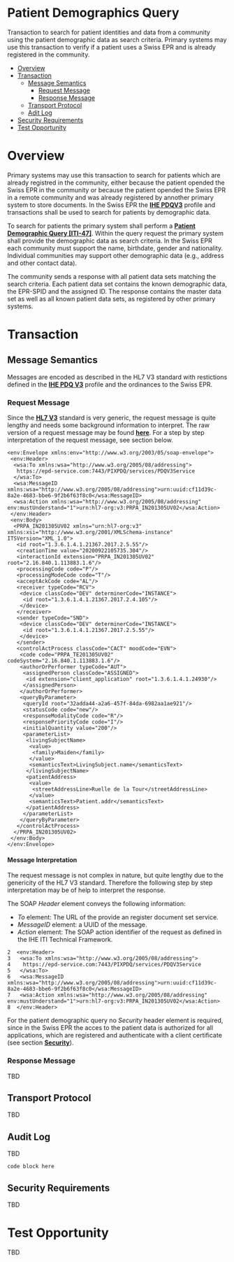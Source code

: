 # Patient Demographics Query 

Transaction to search for patient identities and data from a community using the patient demographic data as search criteria. Primary systems may use this transaction to verify if a patient uses a Swiss EPR and is already registered in the community.  

- [Overview](#overview)
- [Transaction](#transaction)
	* [Message Semantics](#message-semantics)
		- [Request Message](#request-message)
		- [Response Message](#response-message)
	* [Transport Protocol](#transport-protocol)
	* [Adit Log](#audit-log)
- [Security Requirements](#security-requirements) 
- [Test Opportunity](#test-opportunity) 

# Overview

Primary systems may use this transaction to search for patients which are already registred in the community, either because the patient opended the Swiss EPR in the community or because the patient opended the Swiss EPR in a remote community and was already registered by annother primary system to store documents. In the Swiss EPR the **[IHE PDQV3](https://profiles.ihe.net/ITI/TF/Volume1/ch-24.html)** profile and transactions shall be used to search for patients by demographic data. 

To search for patients the primary system shall perform a **[Patient Demographic Query \[ITI-47\]](https://profiles.ihe.net/ITI/TF/Volume2/ITI-47.html)**. Within the query request the primary system shall provide the demographic data as search criteria. In the Swiss EPR each community must support the name, birthdate, gender and nationality. Individual communities may support other demographic data (e.g., address and other contact data).  

The community sends a response with all patient data sets matching the search criteria. Each patient data set contains the known demographic data, the EPR-SPID and the assigned ID. The response contains the master data set as well as all known patient data sets, as registered by other primary systems.    

# Transaction 

## Message Semantics

Messages are encoded as described in the HL7 V3 standard with restictions defined in the **[IHE PDQ V3](https://profiles.ihe.net/ITI/TF/Volume2/ITI-47.html#3.47)** profile and the ordinances to the Swiss EPR.

### Request Message

Since the **[HL7 V3](http://www.hl7.org)** standard is very generic, the request message is quite lengthy and needs some
background information to interpret. The raw version of a request message may be found **[here](https://github.com/msmock/AnnotatedTX/blob/main/samples/ITI-47_request.xml)**. For a step by step interpretation of the request message, see section below. 

```
<env:Envelope xmlns:env="http://www.w3.org/2003/05/soap-envelope">
 <env:Header>
  <wsa:To xmlns:wsa="http://www.w3.org/2005/08/addressing">
   https://epd-service.com:7443/PIXPDQ/services/PDQV3Service
  </wsa:To>
  <wsa:MessageID xmlns:wsa="http://www.w3.org/2005/08/addressing">urn:uuid:cf11d39c-8a2e-4683-bbe6-9f2b6f63f8c0</wsa:MessageID>
  <wsa:Action xmlns:wsa="http://www.w3.org/2005/08/addressing" env:mustUnderstand="1">urn:hl7-org:v3:PRPA_IN201305UV02</wsa:Action>
 </env:Header>
 <env:Body>
  <PRPA_IN201305UV02 xmlns="urn:hl7-org:v3" xmlns:xsi="http://www.w3.org/2001/XMLSchema-instance" ITSVersion="XML_1.0">
   <id root="1.3.6.1.4.1.21367.2017.2.5.55"/>
   <creationTime value="20200922105735.304"/>
   <interactionId extension="PRPA_IN201305UV02" root="2.16.840.1.113883.1.6"/>
   <processingCode code="P"/>
   <processingModeCode code="T"/>
   <acceptAckCode code="AL"/>
   <receiver typeCode="RCV">
    <device classCode="DEV" determinerCode="INSTANCE">
     <id root="1.3.6.1.4.1.21367.2017.2.4.105"/>
    </device>
   </receiver>
   <sender typeCode="SND">
    <device classCode="DEV" determinerCode="INSTANCE">
     <id root="1.3.6.1.4.1.21367.2017.2.5.55"/>
    </device>
   </sender>
   <controlActProcess classCode="CACT" moodCode="EVN">
    <code code="PRPA_TE201305UV02" codeSystem="2.16.840.1.113883.1.6"/>
    <authorOrPerformer typeCode="AUT">
     <assignedPerson classCode="ASSIGNED">
      <id extension="client_application" root="1.3.6.1.4.1.24930"/>
     </assignedPerson>
    </authorOrPerformer>
    <queryByParameter>
     <queryId root="32adda44-a2a6-457f-84da-6982aa1ae921"/>
     <statusCode code="new"/>
     <responseModalityCode code="R"/>
     <responsePriorityCode code="I"/>
     <initialQuantity value="200"/>
     <parameterList>
      <livingSubjectName>
       <value>
        <family>Maiden</family>
       </value>
       <semanticsText>LivingSubject.name</semanticsText>
      </livingSubjectName>
      <patientAddress>
       <value>
        <streetAddressLine>Ruelle de la Tour</streetAddressLine>
       </value>
       <semanticsText>Patient.addr</semanticsText>
      </patientAddress>
     </parameterList>
    </queryByParameter>
   </controlActProcess>
  </PRPA_IN201305UV02>
 </env:Body>
</env:Envelope>
```

#### Message Interpretation

The request message is not complex in nature, but quite lengthy due to the genericity of the HL7 V3 standard. 
Therefore the following step by step interpretation may be of help to interpret the response. 

The SOAP *Header* element conveys the following information: 

- *To* element: The URL of the provide an register document set service. 
- *MessageID* element: a UUID of the message. 
- *Action* element: The SOAP action identifier of the request as defined in the IHE ITI Technical Framework. 

```
2  <env:Header>
3   <wsa:To xmlns:wsa="http://www.w3.org/2005/08/addressing">
4    https://epd-service.com:7443/PIXPDQ/services/PDQV3Service
5   </wsa:To>
6   <wsa:MessageID xmlns:wsa="http://www.w3.org/2005/08/addressing">urn:uuid:cf11d39c-8a2e-4683-bbe6-9f2b6f63f8c0</wsa:MessageID>
7   <wsa:Action xmlns:wsa="http://www.w3.org/2005/08/addressing" env:mustUnderstand="1">urn:hl7-org:v3:PRPA_IN201305UV02</wsa:Action>
8  </env:Header>
```

For the patient demographic query no *Security* header element is required, since in the Swiss EPR the acces to the patient data is 
authorized for all applications, which are registered and authenticate with a client certificate 
(see section **[Security](PDQ.md#security-requirements)**).  

### Response Message

TBD

## Transport Protocol

TBD 

## Audit Log

TBD

```
code block here    
```

## Security Requirements  

TBD

# Test Opportunity

TBD
